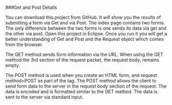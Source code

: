 <!--
todo: find get/post example app
-->
###Get and Post Details

You can download this project from GitHub. It will show you the results of submitting a form via Get and via Post. The index page contains two forms. The only difference between the two forms is one sends its data via get and the other via post. Open this project in Eclipse. Once you run it you will get a better understanding of Get and Post and the Request object which comes from the browser. 

The GET method sends form information via the URL. When using the GET method the 3rd section of the request packet, the request body, remains empty.

The POST method is used when you create an HTML form, and request method=POST as part of the tag. The POST method allows the client to send form data to the server in the request body section of the request. The data is encoded and is formatted similar to the GET method. The data is sent to the server via standard input.

 

